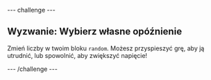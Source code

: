 \--- challenge \---

## Wyzwanie: Wybierz własne opóźnienie

Zmień liczby w twoim bloku `random`. Możesz przyspieszyć grę, aby ją utrudnić, lub spowolnić, aby zwiększyć napięcie!

\--- /challenge \---